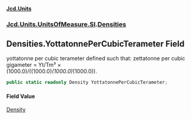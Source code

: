 #### [Jcd.Units](index.md 'index')
### [Jcd.Units.UnitsOfMeasure.SI](Jcd.Units.UnitsOfMeasure.SI.md 'Jcd.Units.UnitsOfMeasure.SI').[Densities](Densities.md 'Jcd.Units.UnitsOfMeasure.SI.Densities')

## Densities.YottatonnePerCubicTerameter Field

yottatonne per cubic terameter defined such that: zettatonne per cubic gigameter = Yt/Tm³ ×  
(1000.0)/((1000.0)*(1000.0)*(1000.0)).

```csharp
public static readonly Density YottatonnePerCubicTerameter;
```

#### Field Value
[Density](Density.md 'Jcd.Units.UnitTypes.Density')